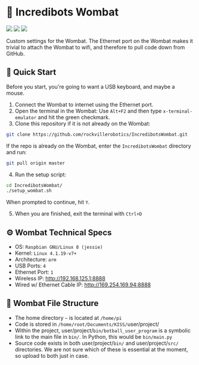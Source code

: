# :koala: Incredibots Wombat
<img src="https://img.shields.io/badge/Team_Number-0333-orange.svg" /></a>
<a href="LICENSE.txt"><img src="https://img.shields.io/badge/License-GPL_3.0-lightgray.svg" /></a>
<a href="https://gitpod.io/#https://github.com/rockvillerobotics/IncredibotsWombat"><img src="https://img.shields.io/badge/Gitpod-supported-blue?logo=gitpod" /></a>

Custom settings for the Wombat. The Ethernet port on the Wombat makes it trivial to attach the Wombat to wifi, and therefore to pull code down from GitHub.


## :rocket: Quick Start
Before you start, you're going to want a USB keyboard, and maybe a mouse.

1. Connect the Wombat to internet using the Ethernet port.
2. Open the terminal in the Wombat: Use `Alt+F2` and then type `x-terminal-emulator` and hit the green checkmark.
3. Clone this repository if it is not already on the Wombat:
```bash
git clone https://github.com/rockvillerobotics/IncredibotsWombat.git
```
If the repo is already on the Wombat, enter the `IncredibotsWombat` directory and run:
```bash
git pull origin master
```
4. Run the setup script:
```bash
cd IncredibotsWombat/
./setup_wombat.sh
```
When prompted to continue, hit `Y`.

5. When you are finished, exit the terminal with `Ctrl+D`


## :gear: Wombat Technical Specs
- OS: `Raspbian GNU/Linux 8 (jessie)`
- Kernel: `Linux 4.1.19-v7+`
- Architecture: `arm`
- USB Ports: `4`
- Ethernet Port: `1`
- Wireless IP: http://192.168.125.1:8888
- Wired w/ Ethernet Cable IP: http://169.254.169.94:8888


## :file_folder: Wombat File Structure
- The home directory `~` is located at `/home/pi`
- Code is stored in `/home/root/Documents/KISS/`user/project/
- Within the project, user/project/`bin/botball_user_program` is a symbolic link to the main file in `bin/`. In Python, this would be `bin/main.py`
- Source code exists in both user/project/`bin/` and user/project/`src/` directories. We are not sure which of these is essential at the moment, so upload to both just in case.
